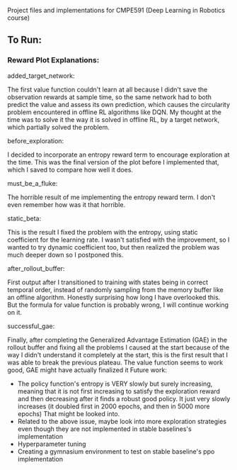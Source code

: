 Project files and implementations for CMPE591 (Deep Learning in Robotics course)

## To Run:














### Reward Plot Explanations: 
added_target_network: 

The first value function couldn't learn at all because I didn't save the observation rewards at sample time, so the same network had to both predict the value and assess its own prediction, which causes the circularity problem encountered in offline RL algorithms like DQN. My thought at the time was to solve it the way it is solved in offline RL, by a target network, which partially solved the problem.


before_exploration:

I decided to incorporate an entropy reward term to encourage exploration at the time. This was the final version of the plot before I implemented that, which I saved to compare how well it does.


must_be_a_fluke:

The horrible result of me implementing the entropy reward term. I don't even remember how was it that horrible.


static_beta:

This is the result I fixed the problem with the entropy, using static coefficient for the learning rate. I wasn't satisfied with the improvement, so I wanted to try dynamic coefficient too, but then realized the problem was much deeper down so I postponed this.


after_rollout_buffer:

First output after I transitioned to training with states being in correct temporal order, instead of randomly sampling from the memory buffer like an offline algorithm. Honestly surprising how long I have overlooked this. But the formula for value function is probably wrong, I will continue working on it.


successful_gae:

Finally, after completing the Generalized Advantage Estimation (GAE) in the rollout buffer and fixing all the problems I caused at the start because of the way I didn't understand it completely at the start, this is the first result that I was able to break the previous plateau.
The value function seems to work good, GAE might have actually finalized it
Future work: 
- The policy function's entropy is VERY slowly but surely increasing, meaning that it is not first increasing to satisfy the exploration reward and then decreasing after it finds a robust good policy. It just very slowly increases (it doubled first in 2000 epochs, and then in 5000 more epochs) That might be looked into.
- Related to the above issue, maybe look into more exploration strategies even though they are not implemented in stable baselines's implementation
- Hyperparameter tuning
- Creating a gymnasium environment to test on stable baseline's ppo implementation 